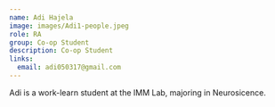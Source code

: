 ```yaml
---
name: Adi Hajela
image: images/Adi1-people.jpeg
role: RA
group: Co-op Student   
description: Co-op Student
links:
  email: adi050317@gmail.com
---
```


Adi is a work-learn student at the IMM Lab, majoring in Neurosicence.
